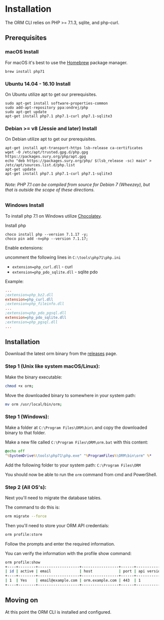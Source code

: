 # Installation

The ORM CLI relies on PHP >= 7.1.3, sqlite, and php-curl.

## Prerequisites

### macOS Install

For macOS it's best to use the [Homebrew](https://brew.sh) package manager.

```shell
brew install php71
```

### Ubuntu 14.04 - 16.10 Install

On Ubuntu utilize apt to get our prerequisites.

```shell
sudo apt-get install software-properties-common
sudo add-apt-repository ppa:ondrej/php
sudo apt-get update
apt-get install php7.1 php7.1-curl php7.1-sqlite3
```

### Debian >= v8 (Jessie and later) Install

On Debian utilize apt to get our prerequisites.

```shell
apt-get install apt-transport-https lsb-release ca-certificates
wget -O /etc/apt/trusted.gpg.d/php.gpg https://packages.sury.org/php/apt.gpg
echo "deb https://packages.sury.org/php/ $(lsb_release -sc) main" > /etc/apt/sources.list.d/php.list
apt-get update
apt-get install php7.1 php7.1-curl php7.1-sqlite3
```

###### Note: PHP 7.1 can be compiled from source for Debian 7 (Wheezey), but that is outside the scope of these directions.

### Windows Install 

To install php 7.1 on Windows utilize [Chocolatey](https://chocolatey.org/).

Install php

```shell
choco install php --version 7.1.17 -y;
choco pin add -n=php --version 7.1.17;
```

Enable extensions:

uncomment the following lines in `C:\tools\php71\php.ini`

* `extension=php_curl.dll` - curl
* `extension=php_pdo_sqlite.dll` - sqlite pdo

Example:

```ini
...
;extension=php_bz2.dll
extension=php_curl.dll
;extension=php_fileinfo.dll
...
;extension=php_pdo_pgsql.dll
extension=php_pdo_sqlite.dll
;extension=php_pgsql.dll
...
```

## Installation

Download the latest orm binary from the [releases](https://github.com/OpenResourceManager/orm-cli/releases/) page.

### Step 1 (Unix like system macOS/Linux):

Make the binary executable:

```bash
chmod +x orm;
```

Move the downloaded binary to somewhere in your system path:

```bash
mv orm /usr/local/bin/orm;
```

### Step 1 (Windows): 

Make a folder at `C:\Program Files\ORM\bin\` and copy the downloaded binary to that folder.

Make a new file called `C:\Program Files\ORM\orm.bat` with this content:

```bat
@echo off
"%SystemDrive%\tools\php71\php.exe" "%ProgramFiles%\ORM\bin\orm" %*
```

Add the following folder to your system path: `C:\Program Files\ORM`

You should now be able to run the `orm` command from cmd and PowerShell.

### Step 2 (All OS's):

Next you'll need to migrate the database tables.

The command to do this is:

```bash
orm migrate --force
```

Then you'll need to store your ORM API credentials:

```bash
orm profile:store
```

Follow the prompts and enter the required information.

You can verify the information with the profile show command:

```bash
orm profile:show
+----+--------+-------------------+-----------------+------+-------------+---------+---------------------------+---------------------------+
| id | active | email             | host            | port | api version | use ssl | created                   | updated                   |
+----+--------+-------------------+-----------------+------+-------------+---------+---------------------------+---------------------------+
| 1  | Yes    | email@example.com | orm.example.com | 443  | 1           | Yes     | 2018-01-18 05:19:59 (UTC) | 2018-01-18 05:19:59 (UTC) |
+----+--------+-------------------+-----------------+------+-------------+---------+---------------------------+---------------------------+
```

## Moving on

At this point the ORM CLI is installed and configured.

